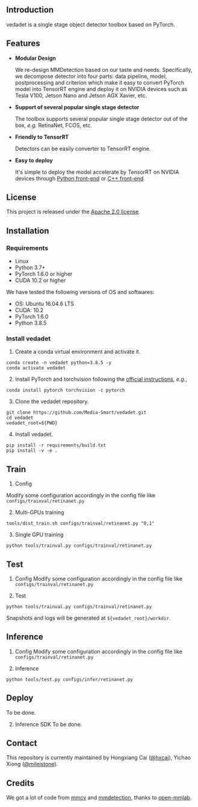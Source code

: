 ## Introduction
vedadet is a single stage object detector toolbox based on PyTorch.

## Features

- **Modular Design**

  We re-design MMDetection based on our taste and needs. Specifically, we decompose detector into four parts: data pipeline, model, postprocessing and criterion which make it easy to convert PyTorch model into TensorRT engine and deploy it on NVIDIA devices such as Tesla V100, Jetson Nano and Jetson AGX Xavier, etc.

- **Support of several popular single stage detector**

  The toolbox supports several popular single stage detector out of the box, *e.g.* RetinaNet, FCOS, etc.
 
- **Friendly to TensorRT**
  
  Detectors can be easily converter to TensorRT engine.
  
- **Easy to deploy**
  
  It's simple to deploy the model accelerate by TensorRT on NVIDIA devices through [Python front-end](https://github.com/Media-Smart/flexinfer) or [C++ front-end](https://github.com/Media-Smart/cheetahinfer).

## License

This project is released under the [Apache 2.0 license](LICENSE).

## Installation
### Requirements

- Linux
- Python 3.7+
- PyTorch 1.6.0 or higher
- CUDA 10.2 or higher

We have tested the following versions of OS and softwares:

- OS: Ubuntu 16.04.6 LTS
- CUDA: 10.2
- PyTorch 1.6.0
- Python 3.8.5

### Install vedadet

1. Create a conda virtual environment and activate it.

```shell
conda create -n vedadet python=3.8.5 -y
conda activate vedadet
```

2. Install PyTorch and torchvision following the [official instructions](https://pytorch.org/), *e.g.*,

```shell
conda install pytorch torchvision -c pytorch
```

3. Clone the vedadet repository.

```shell
git clone https://github.com/Media-Smart/vedadet.git
cd vedadet
vedadet_root=${PWD}
```

4. Install vedadet.

```shell
pip install -r requirements/build.txt
pip install -v -e .
```

## Train

1. Config

Modify some configuration accordingly in the config file like `configs/trainval/retinanet.py`

2. Multi-GPUs training
```shell
tools/dist_train.sh configs/trainval/retinanet.py "0,1"
```

3. Single GPU training
```shell
python tools/trainval.py configs/trainval/retinanet.py
```

## Test

1. Config
Modify some configuration accordingly in the config file like `configs/trainval/retinanet.py`

2. Test
```shell
python tools/trainval.py configs/trainval/retinanet.py
```

Snapshots and logs will be generated at `${vedadet_root}/workdir`.

## Inference

1. Config
Modify some configuration accordingly in the config file like `configs/trainval/retinanet.py`

2. Inference
```shell
python tools/test.py configs/infer/retinanet.py
```

## Deploy
To be done.

2. Inference SDK
To be done.

## Contact

This repository is currently maintained by Hongxiang Cai ([@hxcai](http://github.com/hxcai)), Yichao Xiong ([@mileistone](https://github.com/mileistone)).

## Credits
We got a lot of code from [mmcv](https://github.com/open-mmlab/mmcv) and [mmdetection](https://github.com/open-mmlab/mmdetection), thanks to [open-mmlab](https://github.com/open-mmlab).

